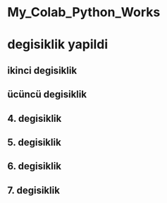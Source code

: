 # My_Colab_Python_Works
# degisiklik yapildi
## ikinci degisiklik
## ücüncü degisiklik
## 4. degisiklik
## 5. degisiklik
## 6. degisiklik
## 7. degisiklik